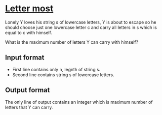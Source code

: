# [Letter most][link]

Lonely Y loves his string s of lowercase letters, Y is about to escape so he should choose just one lowercase letter c and carry all letters in s which is equal to c with himself.

What is the maximum number of letters Y can carry with himself?

## Input format

- First line contains only n, legnth of string s.
- Second line contains string s of lowercase letters.

## Output format

The only line of output contains an integer which is maximum number of letters that Y can carry.

[link]: https://www.hackerearth.com/practice/algorithms/string-algorithm/string-searching/practice-problems/algorithm/letter-most-fb72d803/
